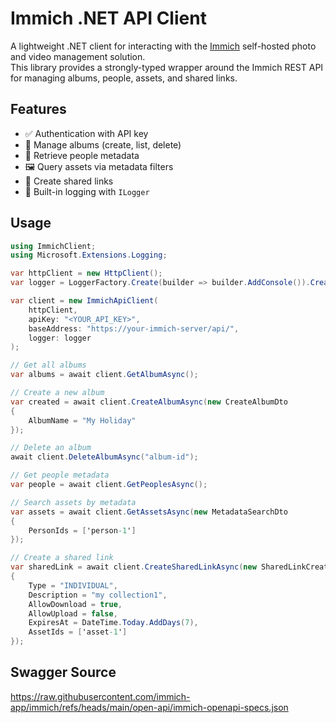 # Immich .NET API Client

A lightweight .NET client for interacting with the [Immich](https://immich.app/) self-hosted photo and video management solution.  
This library provides a strongly-typed wrapper around the Immich REST API for managing albums, people, assets, and shared links.

## Features

- ✅ Authentication with API key
- 📂 Manage albums (create, list, delete)
- 👥 Retrieve people metadata
- 🖼 Query assets via metadata filters
- 🔗 Create shared links
- 📝 Built-in logging with `ILogger`

## Usage

```cs
using ImmichClient;
using Microsoft.Extensions.Logging;

var httpClient = new HttpClient();
var logger = LoggerFactory.Create(builder => builder.AddConsole()).CreateLogger<ImmichApiClient>();

var client = new ImmichApiClient(
    httpClient,
    apiKey: "<YOUR_API_KEY>",
    baseAddress: "https://your-immich-server/api/",
    logger: logger
);

// Get all albums
var albums = await client.GetAlbumAsync();

// Create a new album
var created = await client.CreateAlbumAsync(new CreateAlbumDto
{
    AlbumName = "My Holiday"
});

// Delete an album
await client.DeleteAlbumAsync("album-id");

// Get people metadata
var people = await client.GetPeoplesAsync();

// Search assets by metadata
var assets = await client.GetAssetsAsync(new MetadataSearchDto
{
    PersonIds = ['person-1']
});

// Create a shared link
var sharedLink = await client.CreateSharedLinkAsync(new SharedLinkCreateDto
{
    Type = "INDIVIDUAL",
    Description = "my collection1",
    AllowDownload = true,
    AllowUpload = false,
    ExpiresAt = DateTime.Today.AddDays(7),
    AssetIds = ['asset-1']
});
```

## Swagger Source

https://raw.githubusercontent.com/immich-app/immich/refs/heads/main/open-api/immich-openapi-specs.json